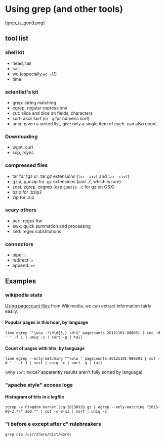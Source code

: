 # Using grep (and other tools)

[grep_is_good.png]

## tool list

### shell kit
* head, tail
* cat
* wc (especially `wc -l`!)
* time

### scientist's kit
* grep: string matching
* egrep: regular expressions
* cut: slice and dice on fields, characters
* sort: ascii sort (or `-g` for numeric sort)
* uniq: given a sorted list, give only a single item of each. can also count.

### Downloading
* wget, curl
* scp, rsync

### compressed files
* tar for tgz or .tar.gz extensions (`tar -zxvf` and `tar -czvf`)
* gzip, gunzip for .gz extensions (and .Z, which is rare)
* zcat, zgrep, zegrep (use `gunzip -c` for gz on OSX)
* bzip for .bzip2
* zip for .zip

### scary others
* perl: regex ftw
* awk: quick summation and processing
* sed: regex substitutions

### connectors
* pipe: `|`
* redirect: `>`
* append: `>>`

## Examples

### wikipedia stats

[Using pagecount files](http://dumps.wikimedia.org/other/pagecounts-raw/) from Wikimedia, we can extract information fairly easily.

#### Popular pages in this hour, by language

    time egrep "^\w\w .*\d\d{3,} \d+$" pagecounts-20121101-080001 | cut -d ' ' -f 1 | uniq -c | sort -g | tail

#### Count of pages with hits, by language

    time egrep --only-matching "^\w\w " pagecounts-20121101-080001 | cut -d ' ' -f 1 | sort | uniq -c | sort -g | tail

(why `sort` twice? apparently results aren't fully sorted by language)

### "apache style" access logs

#### Histogram of hits in a logfile

    zgrep -v Pingdom burner.log-20130928.gz | egrep --only-matching "2013-09-2.*\" 200.*" | cut -c 9-13 | sort | uniq -c

### "i before e except after c" rulebreakers

    grep cie /usr/share/dict/words




